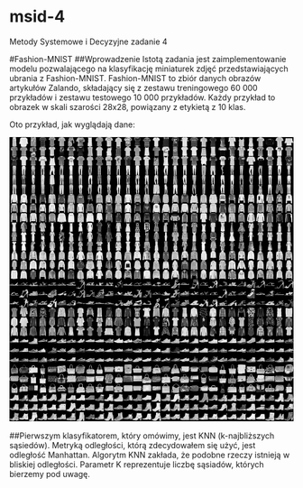 # msid-4
Metody Systemowe i Decyzyjne zadanie 4


#Fashion-MNIST ##Wprowadzenie Istotą zadania jest zaimplementowanie modelu pozwalającego na klasyfikację miniaturek zdjęć przedstawiających ubrania z Fashion-MNIST. Fashion-MNIST to zbiór danych obrazów artykułów Zalando, składający się z zestawu treningowego 60 000 przykładów i zestawu testowego 10 000 przykładów. Każdy przykład to obrazek w skali szarości 28x28, powiązany z etykietą z 10 klas.

Oto przykład, jak wyglądają dane:

![fashion-mnist](./image/fashion-mnist.png)


##Pierwszym klasyfikatorem, który omówimy, jest KNN (k-najbliższych sąsiedów). Metryką odległości, którą zdecydowałem się użyć, jest odległość Manhattan. Algorytm KNN zakłada, że podobne rzeczy istnieją w bliskiej odległości. Parametr K reprezentuje liczbę sąsiadów, których bierzemy pod uwagę.

